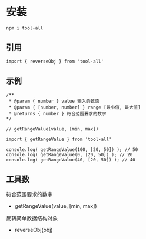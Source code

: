 # 安装
```
npm i tool-all
```
## 引用
```
import { reverseObj } from 'tool-all'
```
## 示例
```
/**
 * @param { number } value 输入的数值
 * @param { [number, number] } range [最小值, 最大值]
 * @returns { number } 符合范围要求的数字
*/

// getRangeValue(value, [min, max])

import { getRangeValue } from 'tool-all'

console.log( getRangeValue(100, [20, 50]) ); // 50
console.log( getRangeValue(0, [20, 50]) ); // 20
console.log( getRangeValue(40, [20, 50]) ); // 40
```
## 工具数
符合范围要求的数字
- getRangeValue(value, [min, max])

反转简单数据结构对象
- reverseObj(obj)  
